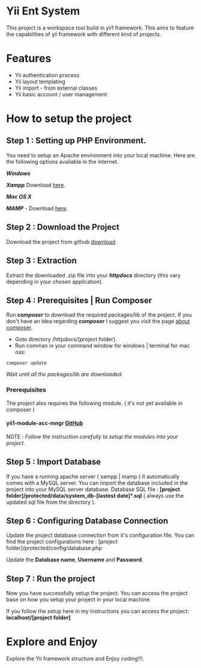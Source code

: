 # Yii Ent System
This project is a workspace tool build in yii1 framework. This aims to feature the capabilities of yii framework with different kind of projects.

# Features
* Yii authentication process
* Yii layout templating
* Yii import - from external classes
* Yii basic account / user management

# How to setup the project

## Step 1 : Setting up PHP Environment.
You need to setup an Apache environment into your local machine. Here are the following options available in the internet.

***Windows***

***Xampp*** Download [here](https://www.apachefriends.org/index.html).

***Mac OS X*** 

***MAMP*** - Download [here](https://www.mamp.info/en/).

## Step 2 : Download the Project
Download the project from github [download](https://github.com/RickAQ-Dev/yii1_ent_system).

## Step 3 : Extraction
Extract the downloaded .zip file into your ***httpdocs*** directory (this vary depending in your chosen application).

## Step 4 : Prerequisites | Run Composer
Run ***composer*** to download the required packages/lib of the project. If you don't have an idea regarding ***composer*** I suggest you visit the page [about composer](https://getcomposer.org/doc/00-intro.md).

* Goto directory /httpdocs/[project folder].
* Run comman in your command window for windows | terminal for mac osx:

``` composer update ```

*Wait until all the packages/lib are downloaded.*

### Prerequisites
The project also requires the following module. ( it's not yet available in composer )

#### yii1-module-acc-mngr [GitHub](https://github.com/RickAQ-Dev/yii1-module-acc-mngr)

NOTE : *Follow the instruction carefully to setup the modules into your project.*

## Step 5 : Import Database
If you have a running apache server ( xampp | mamp ) it automatically comes with a MySQL server.
You can import the database included in the project into your MySQL server database.
Database SQL file : **[project folder]/protected/data/system_db-[lastest date]*.sql** ( always use the updated sql file from the directory ).

## Step 6 : Configuring Database Connection
Update the project database connection from it's configuration file.
You can find the project configurations here : [project folder]/protected/config/database.php

Update the **Database name**, **Username** and **Password**.

## Step 7 : Run the project
Now you have successfully setup the project. You can access the project base on how you setup your project in your local machine.

If you follow the setup here in my instructions you can access the project: **localhost/[project folder]**

# Explore and Enjoy
Explore the Yii framework structure and Enjoy coding!!!.

